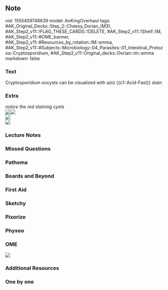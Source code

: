 ## Note
nid: 1555459748639
model: AnKingOverhaul
tags: #AK_Original_Decks::Step_2::Cheesy_Dorian_(M3), #AK_Step2_v11::!FLAG_THESE_CARDS::!DELETE, #AK_Step2_v11::!Shelf::IM, #AK_Step2_v11::#OME_banner, #AK_Step2_v11::#Resources_by_rotation::IM::emma, #AK_Step2_v11::#Subjects::Microbiology::04_Parasites::01_Intestinal_Protozoa::Cryptosporidium, #AK_Step2_v11::Original_decks::Dorian::im::emma
markdown: false

### Text
Cryptosporidium oocysts can be visualized with a(n) {{c1::Acid-Fast}} stain

### Extra
<div>
  <div>
    <i>notice the red staining cysts</i>
  </div><i><img src="paste-93411243720707.jpg"><img src=
  "paste-38182259261844.jpg"></i>
</div>
<div>
  <i><u><img src="paste-2660680700264449.jpg"></u></i>
</div>
<div></div>
<div>
  <i><img src="paste-2660938398302209.jpg"></i>
</div>

### Lecture Notes


### Missed Questions


### Pathoma


### Boards and Beyond


### First Aid


### Sketchy


### Pixorize


### Physeo


### OME
<div class="ome-widget">
  <a href="https://onlinemeded.org?ref=anki"><img src=
  "_OME_AnkiFlashcards_General_4.png"></a>
</div>

### Additional Resources


### One by one

